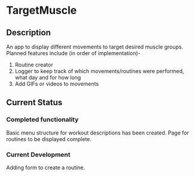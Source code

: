 # TargetMuscle
## Description
An app to display different movements to target desired muscle groups. 
Planned features include (in order of implementation)-
1. Routine creator
2. Logger to keep track of which movements/routines were performed, what day and for how long
3. Add GIFs or videos to movements

## Current Status
### Completed functionality
Basic menu structure for workout descriptions has been created. Page for routines to be displayed complete.

### Current Development
Adding form to create a routine.
